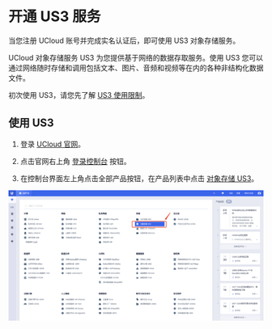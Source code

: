 

# 开通 US3 服务

当您注册 UCloud 账号并完成实名认证后，即可使用 US3 对象存储服务。

UCloud 对象存储服务 US3 为您提供基于网络的数据存取服务。使用 US3 您可以通过网络随时存储和调用包括文本、图片、音频和视频等在内的各种非结构化数据文件。

初次使用 US3，请您先了解 [US3 使用限制](https://docs.ucloud.cn/ufile/introduction/limit)。

## 使用 US3

1. 登录 [UCloud 官网](https://www.ucloud.cn)。 

2. 点击官网右上角 [登录控制台](https://console.ucloud.cn) 按钮。

3. 在控制台界面左上角点击全部产品按钮，在产品列表中点击 [对象存储 US3](https://console.ucloud.cn/ufile/ufile)。

![](/images/导航页US3截图.png)
